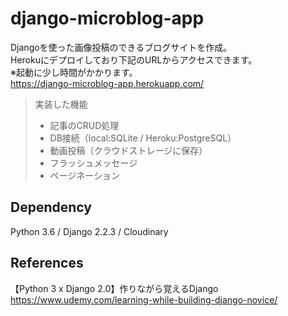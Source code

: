 # django-microblog-app
Djangoを使った画像投稿のできるブログサイトを作成。    
Herokuにデプロイしており下記のURLからアクセスできます。  
※起動に少し時間がかかります。  
https://django-microblog-app.herokuapp.com/

> 実装した機能
>* 記事のCRUD処理
>* DB接続（local:SQLite / Heroku:PostgreSQL）
>* 動画投稿（クラウドストレージに保存）
>* フラッシュメッセージ
>* ページネーション

## Dependency
Python 3.6 / Django 2.2.3 / Cloudinary

## References
【Python 3 x Django 2.0】作りながら覚えるDjango  
https://www.udemy.com/learning-while-building-django-novice/
